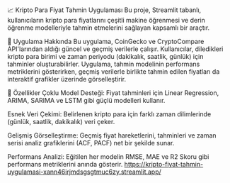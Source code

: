 📈 Kripto Para Fiyat Tahmin Uygulaması
Bu proje, Streamlit tabanlı, kullanıcıların kripto para fiyatlarını çeşitli makine öğrenmesi ve derin öğrenme modelleriyle tahmin etmelerini sağlayan kapsamlı bir araçtır.

🌟 Uygulama Hakkında
Bu uygulama, CoinGecko ve CryptoCompare API'larından aldığı güncel ve geçmiş verilerle çalışır. Kullanıcılar, diledikleri kripto para birimi ve zaman periyodu (dakikalık, saatlik, günlük) için tahminler oluşturabilirler. Uygulama, tahmin modelinin performans metriklerini gösterirken, geçmiş verilerle birlikte tahmin edilen fiyatları da interaktif grafikler üzerinde görselleştirir.

🚀 Özellikler
Çoklu Model Desteği: Fiyat tahminleri için Linear Regression, ARIMA, SARIMA ve LSTM gibi güçlü modelleri kullanır.

Esnek Veri Çekimi: Belirlenen kripto para için farklı zaman dilimlerinde (günlük, saatlik, dakikalık) veri çeker.

Gelişmiş Görselleştirme: Geçmiş fiyat hareketlerini, tahminleri ve zaman serisi analiz grafiklerini (ACF, PACF) net bir şekilde sunar.

Performans Analizi: Eğitilen her modelin RMSE, MAE ve R2 Skoru gibi performans metriklerini anında gösterir.
https://kripto-fiyat-tahmin-uygulamasi-xann46irjmdsgsgtmuc6zy.streamlit.app/
